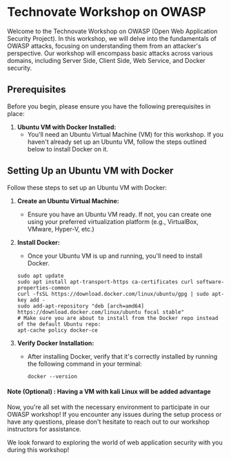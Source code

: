 # Technovate Workshop on OWASP

Welcome to the Technovate Workshop on OWASP (Open Web Application Security Project). In this workshop, we will delve into the fundamentals of OWASP attacks, focusing on understanding them from an attacker's perspective. Our workshop will encompass basic attacks across various domains, including Server Side, Client Side, Web Service, and Docker security.

## Prerequisites

Before you begin, please ensure you have the following prerequisites in place:

1. **Ubuntu VM with Docker Installed:**
   - You'll need an Ubuntu Virtual Machine (VM) for this workshop. If you haven't already set up an Ubuntu VM, follow the steps outlined below to install Docker on it.

## Setting Up an Ubuntu VM with Docker

Follow these steps to set up an Ubuntu VM with Docker:

1. **Create an Ubuntu Virtual Machine:**
   - Ensure you have an Ubuntu VM ready. If not, you can create one using your preferred virtualization platform (e.g., VirtualBox, VMware, Hyper-V, etc.)

2. **Install Docker:**
   - Once your Ubuntu VM is up and running, you'll need to install Docker. 
   ```
   sudo apt update
   sudo apt install apt-transport-https ca-certificates curl software-properties-common
   curl -fsSL https://download.docker.com/linux/ubuntu/gpg | sudo apt-key add -
   sudo add-apt-repository "deb [arch=amd64] https://download.docker.com/linux/ubuntu focal stable"
   # Make sure you are about to install from the Docker repo instead of the default Ubuntu repo:
   apt-cache policy docker-ce
   ```

3. **Verify Docker Installation:**
   - After installing Docker, verify that it's correctly installed by running the following command in your terminal:
     ```
     docker --version
     ```

#### Note (Optional) : Having a VM with kali Linux will be added advantage 

Now, you're all set with the necessary environment to participate in our OWASP workshop! If you encounter any issues during the setup process or have any questions, please don't hesitate to reach out to our workshop instructors for assistance.

We look forward to exploring the world of web application security with you during this workshop!
